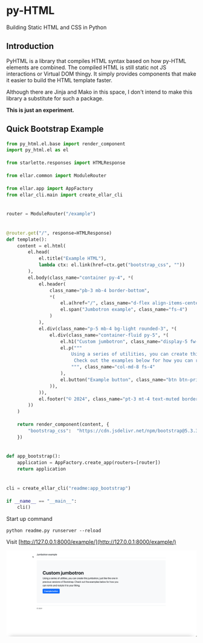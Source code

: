 # py-HTML
Building Static HTML and CSS in Python

## Introduction
PyHTML is a library that compiles HTML syntax based on how py-HTML elements are combined. The compiled HTML is still static not JS interactions or Virtual DOM thingy.
It simply provides components that make it easier to build the HTML template faster. 

Although there are Jinja and Mako in this space, I don't intend to make this library a substitute for such a package.

**This is just an experiment.**

## Quick Bootstrap Example

```python
from py_html.el.base import render_component
import py_html.el as el

from starlette.responses import HTMLResponse

from ellar.common import ModuleRouter

from ellar.app import AppFactory
from ellar_cli.main import create_ellar_cli


router = ModuleRouter("/example")


@router.get("/", response=HTMLResponse)
def template():
    content = el.html(
        el.head(
            el.title("Example HTML"),
            lambda ctx: el.link(href=ctx.get("bootstrap_css", ""))
        ),
        el.body(class_name="container py-4", *(
            el.header(
                class_name="pb-3 mb-4 border-bottom",
                *(
                    el.a(href="/", class_name="d-flex align-items-center text-dark text-decoration-none"),
                    el.span("Jumbotron example", class_name="fs-4")
                )
            ),
            el.div(class_name="p-5 mb-4 bg-light rounded-3", *(
                el.div(class_name="container-fluid py-5", *(
                    el.h1("Custom jumbotron", class_name="display-5 fw-bold"),
                    el.p("""
                        Using a series of utilities, you can create this jumbotron, just like the one in previous versions of Bootstrap.
                         Check out the examples below for how you can remix and restyle it to your liking.
                        """, class_name="col-md-8 fs-4"
                    ),
                    el.button("Example button", class_name="btn btn-primary btn-lg", type="button")
                )),
            )),
            el.footer("© 2024", class_name="pt-3 mt-4 text-muted border-top")
        ))
    )

    return render_component(content, {
        "bootstrap_css":  "https://cdn.jsdelivr.net/npm/bootstrap@5.3.3/dist/css/bootstrap.min.css",
    })


def app_bootstrap():
    application = AppFactory.create_app(routers=[router])
    return application


cli = create_ellar_cli("readme:app_bootstrap")

if __name__ == "__main__":
    cli()
```
Start up command
```shell
python readme.py runserver --reload
```

Visit [http://127.0.0.1:8000/example/](http://127.0.0.1:8000/example/)

![Swagger UI](docs/images/readme.png)

